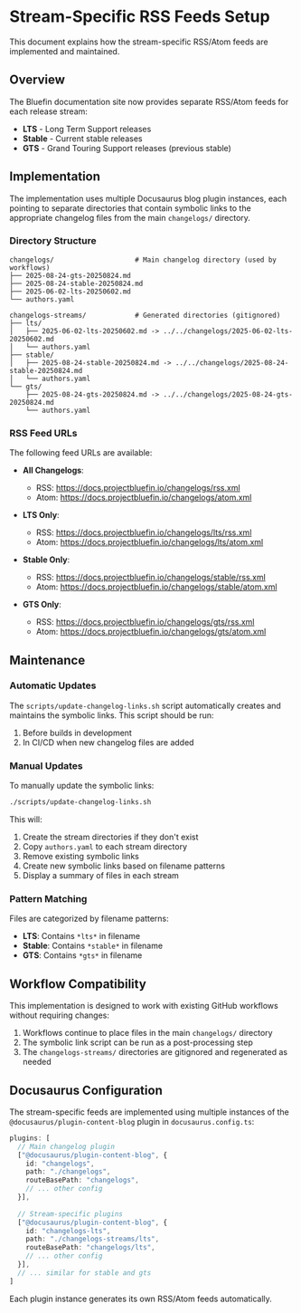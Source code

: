 # Stream-Specific RSS Feeds Setup

This document explains how the stream-specific RSS/Atom feeds are implemented and maintained.

## Overview

The Bluefin documentation site now provides separate RSS/Atom feeds for each release stream:

- **LTS** - Long Term Support releases
- **Stable** - Current stable releases  
- **GTS** - Grand Touring Support releases (previous stable)

## Implementation

The implementation uses multiple Docusaurus blog plugin instances, each pointing to separate directories that contain symbolic links to the appropriate changelog files from the main `changelogs/` directory.

### Directory Structure

```
changelogs/                    # Main changelog directory (used by workflows)
├── 2025-08-24-gts-20250824.md
├── 2025-08-24-stable-20250824.md  
├── 2025-06-02-lts-20250602.md
└── authors.yaml

changelogs-streams/            # Generated directories (gitignored)
├── lts/
│   ├── 2025-06-02-lts-20250602.md -> ../../changelogs/2025-06-02-lts-20250602.md
│   └── authors.yaml
├── stable/
│   ├── 2025-08-24-stable-20250824.md -> ../../changelogs/2025-08-24-stable-20250824.md
│   └── authors.yaml
└── gts/
    ├── 2025-08-24-gts-20250824.md -> ../../changelogs/2025-08-24-gts-20250824.md
    └── authors.yaml
```

### RSS Feed URLs

The following feed URLs are available:

- **All Changelogs**: 
  - RSS: https://docs.projectbluefin.io/changelogs/rss.xml
  - Atom: https://docs.projectbluefin.io/changelogs/atom.xml

- **LTS Only**:
  - RSS: https://docs.projectbluefin.io/changelogs/lts/rss.xml  
  - Atom: https://docs.projectbluefin.io/changelogs/lts/atom.xml

- **Stable Only**:
  - RSS: https://docs.projectbluefin.io/changelogs/stable/rss.xml
  - Atom: https://docs.projectbluefin.io/changelogs/stable/atom.xml

- **GTS Only**:
  - RSS: https://docs.projectbluefin.io/changelogs/gts/rss.xml
  - Atom: https://docs.projectbluefin.io/changelogs/gts/atom.xml

## Maintenance

### Automatic Updates

The `scripts/update-changelog-links.sh` script automatically creates and maintains the symbolic links. This script should be run:

1. Before builds in development
2. In CI/CD when new changelog files are added

### Manual Updates

To manually update the symbolic links:

```bash
./scripts/update-changelog-links.sh
```

This will:
1. Create the stream directories if they don't exist
2. Copy `authors.yaml` to each stream directory
3. Remove existing symbolic links
4. Create new symbolic links based on filename patterns
5. Display a summary of files in each stream

### Pattern Matching

Files are categorized by filename patterns:
- **LTS**: Contains `*lts*` in filename
- **Stable**: Contains `*stable*` in filename  
- **GTS**: Contains `*gts*` in filename

## Workflow Compatibility

This implementation is designed to work with existing GitHub workflows without requiring changes:

1. Workflows continue to place files in the main `changelogs/` directory
2. The symbolic link script can be run as a post-processing step
3. The `changelogs-streams/` directories are gitignored and regenerated as needed

## Docusaurus Configuration

The stream-specific feeds are implemented using multiple instances of the `@docusaurus/plugin-content-blog` plugin in `docusaurus.config.ts`:

```typescript
plugins: [
  // Main changelog plugin
  ["@docusaurus/plugin-content-blog", { 
    id: "changelogs",
    path: "./changelogs",
    routeBasePath: "changelogs",
    // ... other config
  }],
  
  // Stream-specific plugins
  ["@docusaurus/plugin-content-blog", {
    id: "changelogs-lts", 
    path: "./changelogs-streams/lts",
    routeBasePath: "changelogs/lts",
    // ... other config
  }],
  // ... similar for stable and gts
]
```

Each plugin instance generates its own RSS/Atom feeds automatically.